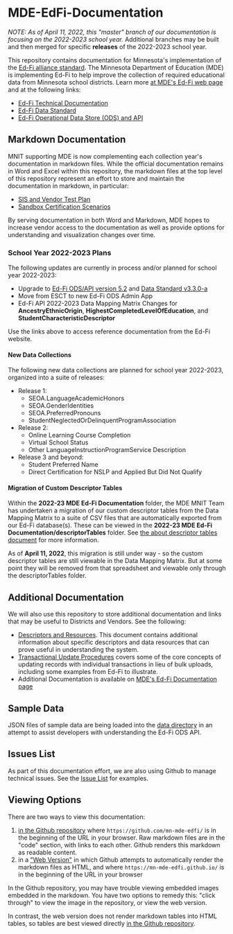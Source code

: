 # MDE-EdFi-Documentation

_NOTE: As of April 11, 2022, this "master" branch of our documentation is focusing on the 2022-2023 school year._ Additional branches may be built and then merged for specific **releases** of the 2022-2023 school year.

This repository contains documentation for Minnesota's implementation of the [Ed-Fi alliance standard](https://www.ed-fi.org/). The Minnesota Department of Education (MDE) is implementing Ed-Fi to help improve the collection of required educational data from Minnesota school districts. Learn more [at MDE's Ed-Fi web page](https://education.mn.gov/MDE/dse/datasub/edfi/) and at the following links:
- [Ed-Fi Technical Documentation](https://techdocs.ed-fi.org/)
- [Ed-Fi Data Standard](https://techdocs.ed-fi.org/display/ETKB/Ed-Fi+Data+Standard)
- [Ed-Fi Operational Data Store (ODS) and API](https://techdocs.ed-fi.org/display/ETKB/Ed-Fi+Operational+Data+Store+and+API)

## Markdown Documentation
MNIT supporting MDE is now complementing each collection year's documentation in markdown files. While the official documentation remains in Word and Excel within this repository, the markdown files at the top level of this repository represent an effort to store and maintain the documentation in markdown, in particular:

- [SIS and Vendor Test Plan](sis_test_plan_a_toc.md)
- [Sandbox Certification Scenarios](sandbox_cert_a_toc.md)

By serving documentation in both Word and Markdown, MDE hopes to increase vendor access to the documentation as well as provide options for understanding and visualization changes over time.

### School Year 2022-2023 Plans
The following updates are currently in process and/or planned for school year 2022-2023:
- Upgrade to [Ed-Fi ODS/API version 5.2](https://techdocs.ed-fi.org/display/ODSAPIS3V520) and [Data Standard v3.3.0-a](https://techdocs.ed-fi.org/display/EFDS33/What%27s+New+-+v3.3-a)
- Move from ESCT to new Ed-Fi ODS Admin App
- Ed-Fi API 2022-2023 Data Mapping Matrix Changes for **AncestryEthnicOrigin**, **HighestCompletedLevelOfEducation**, and **StudentCharacteristicDescriptor**

Use the links above to access reference documentation from the Ed-Fi  website.

#### New Data Collections
The following new data collections are planned for school year 2022-2023, organized into a suite of releases:
- Release 1:
  - SEOA.LanguageAcademicHonors
  - SEOA.GenderIdentities
  - SEOA.PreferredPronouns
  - StudentNeglectedOrDelinquentProgramAssociation
- Release 2:
  - Online Learning Course Completion 
  - Virtual School Status 
  - Other LanguageInstructionProgramService Description
- Release 3 and beyond:
  - Student Preferred Name 
  - Direct Certification for NSLP and Applied But Did Not Qualify

#### Migration of Custom Descriptor Tables
Within the **2022-23 MDE Ed-Fi Documentation** folder, the MDE MNIT Team has undertaken a migration of our custom descriptor tables from the Data Mapping Matrix to a suite of CSV files that are automatically exported from our Ed-Fi database(s). These can be viewed in the **2022-23 MDE Ed-Fi Documentation/descriptorTables** folder. See [the about descriptor tables document](/2022-23%20MDE%20Ed-Fi%20Documentation/descriptorTables/AboutDescriptorTables.md) for more information.

As of **April 11, 2022**, this migration is still under way - so the custom descriptor tables are still viewable in the Data Mapping Matrix. But at some point they will be removed from that spreadsheet and viewable only through the descriptorTables folder.

## Additional Documentation
We will also use this repository to store additional documentation and links that may be useful to Districts and Vendors. See the following:
- [Descriptors and Resources](descriptors_resources.md). This document contains additional information about specific descriptors and data resources that can prove useful in understanding the system.
- [Transactional Update Procedures](transactional_updates.md) covers some of the core concepts of updating records with individual transactions in lieu of bulk uploads, including some examples from Ed-Fi to illustrate.
- Additional Documentation is available on [MDE's Ed-Fi Documentation page](https://education.mn.gov/MDE/dse/datasub/edfi/doc/)

## Sample Data
JSON files of sample data are being loaded into the [data directory](https://github.com/mn-mde-edfi/MDE-EdFi-Documentation/tree/master/data) in an attempt to assist developers with understanding the Ed-Fi ODS API.

## Issues List
As part of this documentation effort, we are also using Github to manage technical issues. See the [Issue List](https://github.com/mn-mde-edfi/MDE-EdFi-Documentation/issues) for examples.

## Viewing Options
There are two ways to view this documentation: 
1. [in the Github repository](https://github.com/mn-mde-edfi/MDE-EdFi-Documentation) where ```https://github.com/mn-mde-edfi/``` is in the beginning of the URL in your browser. Raw markdown files are in the "code" section, with links to each other. Github renders this markdown as readable content.
2. in a ["Web Version"](https://mn-mde-edfi.github.io/MDE-EdFi-Documentation/) in which Github attempts to automatically render the markdown files as HTML, and where ```https://mn-mde-edfi.github.io/``` is in the beginning of the URL in your browser

In the Github repository, you may have trouble viewing embedded images embedded in the markdown. You have two options to remedy this: "click through" to view the image in the repository, or view the web version.

In contrast, the web version does not render markdown tables into HTML tables, so tables are best viewed directly [in the Github repository](https://github.com/mn-mde-edfi/MDE-EdFi-Documentation).
